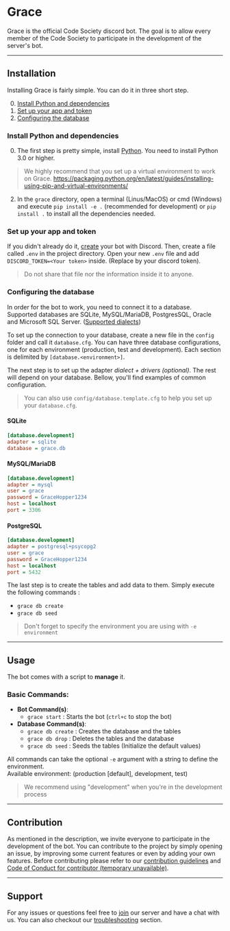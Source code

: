 
# Grace
Grace is the official Code Society discord bot. The goal is to allow every member of the Code Society to participate in the development of the server's bot. 

---

## Installation
Installing Grace is fairly simple. You can do it in three short step.

0. [Install Python and dependencies](#install-python-and-dependencies)
1. [Set up your app and token](#set-up-your-app-and-token)
2. [Configuring the database](#configuring-the-database)


### Install Python and dependencies
0. The first step is pretty simple, install [Python](https://www.python.org/downloads/). You need to install Python 3.0 or
higher.

> We highly recommend that you set up a virtual environment to work on Grace.
> https://packaging.python.org/en/latest/guides/installing-using-pip-and-virtual-environments/

2. In the `grace` directory, open a terminal (Linus/MacOS) or cmd (Windows) and execute `pip install -e .` 
(recommended for development) or `pip install .` to install all the dependencies needed. 

### Set up your app and token
If you didn't already do it, [create](https://discord.com/developers/docs/getting-started#creating-an-app) your 
bot with Discord. Then, create a file called `.env` in the project directory. Open your new `.env` file and add 
`DISCORD_TOKEN=<Your token>` inside. (Replace <Your token> by your discord token).

> Do not share that file nor the information inside it to anyone. 

### Configuring the database
In order for the bot to work, you need to connect it to a database. Supported databases are SQLite, MySQL/MariaDB, 
PostgresSQL, Oracle and Microsoft SQL Server. ([Supported dialects](https://docs.sqlalchemy.org/en/14/dialects/index.html)) 

To set up the connection to your database, create a new file in the `config` folder and call it `database.cfg`. You can 
have three database configurations, one for each environment (production, test and development). Each section is 
delimited by `[database.<environment>]`. 

The next step is to set up the adapter _dialect + drivers (optional)_. The rest will depend on your database.
Bellow, you'll find examples of common configuration.

> You can also use `config/database.template.cfg` to help you set up your `database.cfg`.

#### SQLite
```ini
[database.development]
adapter = sqlite
database = grace.db
```

#### MySQL/MariaDB
```ini
[database.development]
adapter = mysql
user = grace
password = GraceHopper1234
host = localhost
port = 3306
```

#### PostgreSQL
```ini
[database.development]
adapter = postgresql+psycopg2
user = grace
password = GraceHopper1234
host = localhost
port = 5432
```

The last step is to create the tables and add data to them. Simply execute the following commands :
- `grace db create`
- `grace db seed`

> Don't forget to specify the environment you are using with `-e environment`
---

## Usage
The bot comes with a script to **manage** it. 

### Basic Commands:
- **Bot Command(s)**:
  - `grace start` : Starts the bot (`ctrl+c` to stop the bot)
- **Database Command(s)**:
    - `grace db create` : Creates the database and the tables
    - `grace db drop` : Deletes the tables and the database
    - `grace db seed` : Seeds the tables (Initialize the default values)
    
All commands can take the optional `-e` argument with a string to define the environment.<br>
Available environment: (production [default], development, test)

> We recommend using "development" when you're in the development process

---

## Contribution
As mentioned in the description, we invite everyone to participate in the development of the bot. You can contribute to the project by simply opening an issue, by improving some current features or even by adding your own features.
Before contributing please refer to our [contribution guidelines](https://github.com/Code-Society-Lab/grace/blob/main/docs/CONTRIBUTING.md) and [Code of Conduct for contributor (temporary unavailable)](#).

---

## Support
For any issues or questions feel free to [join](https://discord.gg/6GEF9H9m) our server and have a chat with us. You can also checkout our [troubleshooting](https://github.com/Code-Society-Lab/grace/wiki/Troubleshooting) section.
